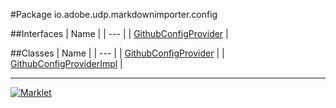 #Package io.adobe.udp.markdownimporter.config

##Interfaces
| Name |
| --- |
| [GithubConfigProvider](GithubConfigProvider.md) |

##Classes
| Name |
| --- |
| [GithubConfigProvider](GithubConfigProvider.md) |
| [GithubConfigProviderImpl](GithubConfigProviderImpl.md) |

---

[![Marklet](https://img.shields.io/badge/Generated%20by-Marklet-green.svg)](https://github.com/Faylixe/marklet)